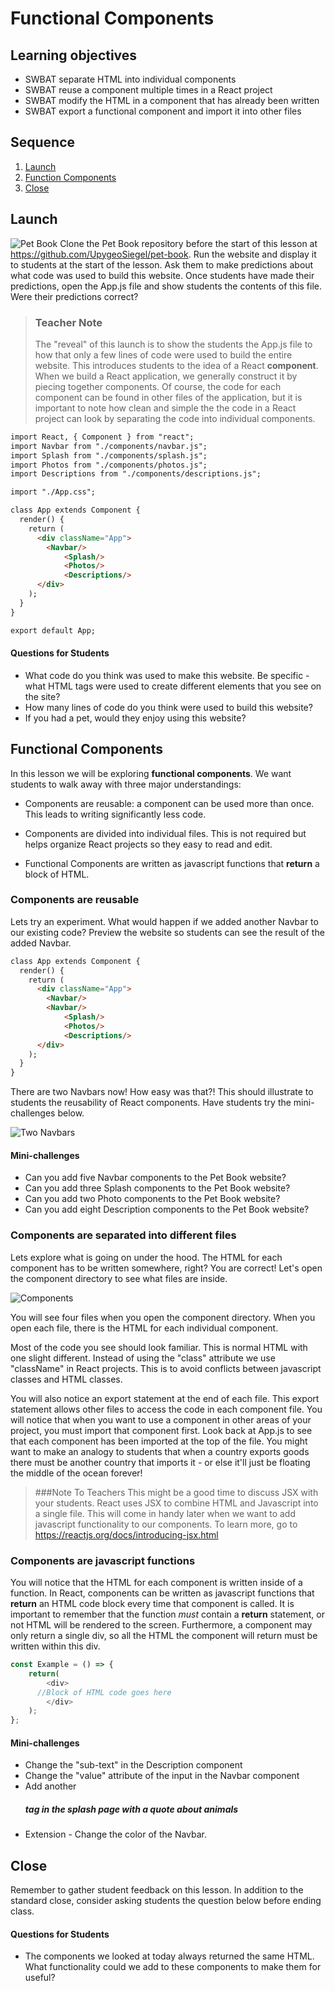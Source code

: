 # Functional Components

## Learning objectives
* SWBAT separate HTML into individual components
* SWBAT reuse a component multiple times in a React project
* SWBAT modify the HTML in a component that has already been written
* SWBAT export a functional component and import it into other files


## Sequence

1. [Launch](#launch)
2. [Function Components](#functional)
4. [Close](#close)


## Launch
![Pet Book](./img/pet-book.PNG)
Clone the Pet Book repository before the start of this lesson at https://github.com/UpygeoSiegel/pet-book. Run the website and display it to students at the start of the lesson. Ask them to make predictions about what code was used to build this website. Once students have made their predictions, open the App.js file and show students the contents of this file. Were their predictions correct?

> ### Teacher Note
> The "reveal" of this launch is to show the students the App.js file to how that only a few lines of code were used to build the entire website. This introduces students to the idea of a React **component**. When we build a React application, we generally construct it by piecing together components. Of course, the code for each component can be found in other files of the application, but it is important to note how clean and simple the the code in a React project can look by separating the code into individual components.

```html
import React, { Component } from "react";
import Navbar from "./components/navbar.js";
import Splash from "./components/splash.js";
import Photos from "./components/photos.js";
import Descriptions from "./components/descriptions.js";

import "./App.css";

class App extends Component {
  render() {
    return (
      <div className="App">
        <Navbar/>
    		<Splash/>
    		<Photos/>
    		<Descriptions/>
      </div>
    );
  }
}

export default App;
```


#### Questions for Students
* What code do you think was used to make this website. Be specific - what HTML tags were used to create different elements that you see on the site?
* How many lines of code do you think were used to build this website?
* If you had a pet, would they enjoy using this website?

## Functional Components
In this lesson we will be exploring **functional components**. We want students to walk away with three major understandings:

* Components are reusable: a component can be used more than once. This leads to writing significantly less code.

* Components are divided into individual files. This is not required but helps organize React projects so they easy to read and edit.

* Functional Components are written as javascript functions that **return** a block of HTML.

### Components are reusable

Lets try an experiment. What would happen if we added another Navbar to our existing code? Preview the website so students can see the result of the added Navbar.

```html
class App extends Component {
  render() {
    return (
      <div className="App">
        <Navbar/>
        <Navbar/>
    		<Splash/>
    		<Photos/>
    		<Descriptions/>
      </div>
    );
  }
}
```

There are two Navbars now! How easy was that?! This should illustrate to students the reusability of React components. Have students try the mini-challenges below.

![Two Navbars](./img/two-navbars.png)

#### Mini-challenges
* Can you add five Navbar components to the Pet Book website?
* Can you add three Splash components to the Pet Book website?
* Can you add two Photo components to the Pet Book website?
* Can you add eight Description components to the Pet Book website?

### Components are separated into different files
Lets explore what is going on under the hood. The HTML for each component has to be written somewhere, right? You are correct! Let's open the component directory to see what files are inside.

![Components](./img/components.png)

You will see four files when you open the component directory. When you open each file, there is the HTML for each individual component.

Most of the code you see should look familiar. This is normal HTML with one slight different. Instead of using the "class" attribute we use "className" in React projects. This is to avoid conflicts between javascript classes and HTML classes.

You will also notice an export statement at the end of each file. This export statement allows other files to access the code in each component file. You will notice that when you want to use a component in other areas of your project, you must import that component first. Look back at App.js to see that each component has been imported at the top of the file. You might want to make an analogy to students that when a country exports goods there must be another country that imports it - or else it'll just be floating the middle of the ocean forever!

> ###Note To Teachers
>This might be a good time to discuss JSX with your students. React uses JSX to combine HTML and Javascript into a single file. This will come in handy later when we want to add javascript functionality to our components. To learn more, go to https://reactjs.org/docs/introducing-jsx.html

### Components are javascript functions
You will notice that the HTML for each component is written inside of a function. In React, components can be written as javascript functions that **return** an HTML code block every time that component is called. It is important to remember that the function *must* contain a **return** statement, or not HTML will be rendered to the screen.
Furthermore, a component may only return a single div, so all the HTML the component will return must be written within this div.

```Javascript
const Example = () => {
	return(
		<div>
      //Block of HTML code goes here
		</div>
	);
};
```

#### Mini-challenges
* Change the "sub-text" in the Description component
* Change the "value" attribute of the input in the Navbar component
* Add another <h5> tag in the splash page with a quote about animals
* Extension - Change the color of the Navbar.


## Close
Remember to gather student feedback on this lesson. In addition to the standard close, consider asking students the question below before ending class.

#### Questions for Students
* The components we looked at today always returned the same HTML. What functionality could we add to these components to make them for useful?

